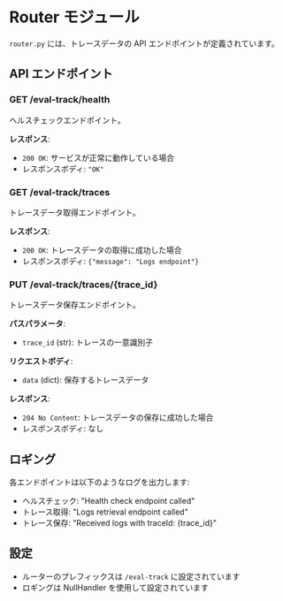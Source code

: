 # Router モジュール

`router.py` には、トレースデータの API エンドポイントが定義されています。

## API エンドポイント

### GET /eval-track/health
ヘルスチェックエンドポイント。


**レスポンス**:
- `200 OK`: サービスが正常に動作している場合
- レスポンスボディ: `"OK"`

### GET /eval-track/traces
トレースデータ取得エンドポイント。

**レスポンス**:
- `200 OK`: トレースデータの取得に成功した場合
- レスポンスボディ: `{"message": "Logs endpoint"}`

### PUT /eval-track/traces/{trace_id}
トレースデータ保存エンドポイント。

**パスパラメータ**:
- `trace_id` (str): トレースの一意識別子

**リクエストボディ**:
- `data` (dict): 保存するトレースデータ

**レスポンス**:
- `204 No Content`: トレースデータの保存に成功した場合
- レスポンスボディ: なし

## ロギング

各エンドポイントは以下のようなログを出力します:

- ヘルスチェック: "Health check endpoint called"
- トレース取得: "Logs retrieval endpoint called"
- トレース保存: "Received logs with traceId: {trace_id}"

## 設定

- ルーターのプレフィックスは `/eval-track` に設定されています
- ロギングは NullHandler を使用して設定されています
